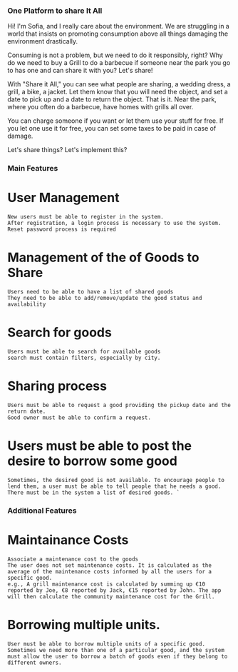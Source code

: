 ### One Platform to share It All
Hi! I'm Sofia, and I really care about the environment. We are struggling in a world that insists on promoting consumption above all things damaging the environment drastically.

Consuming is not a problem, but we need to do it responsibly, right? Why do we need to buy a Grill to do a barbecue if someone near the park you go to has one and can share it with you? Let's share!

With "Share it All," you can see what people are sharing, a wedding dress, a grill, a bike, a jacket. Let them know that you will need the object, and set a date to pick up and a date to return the object. That is it. Near the park, where you often do a barbecue, have homes with grills all over.

You can charge someone if you want or let them use your stuff for free. If you let one use it for free, you can set some taxes to be paid in case of damage.

Let's share things? Let's implement this?
### Main Features
# User Management 
    New users must be able to register in the system.
    After registration, a login process is necessary to use the system. 
    Reset password process is required
# Management of the of Goods to Share
    Users need to be able to have a list of shared goods
    They need to be able to add/remove/update the good status and availability
# Search for goods
    Users must be able to search for available goods
    search must contain filters, especially by city.
# Sharing process
    Users must be able to request a good providing the pickup date and the return date.
    Good owner must be able to confirm a request.
# Users must be able to post the desire to borrow some good
    Sometimes, the desired good is not available. To encourage people to lend them, a user must be able to tell people that he needs a good.
    There must be in the system a list of desired goods. `

### Additional Features

# Maintainance Costs
    Associate a maintenance cost to the goods
    The user does not set maintenance costs. It is calculated as the average of the maintenance costs informed by all the users for a specific good. 
    e.g., A grill maintenance cost is calculated by summing up €10 reported by Joe, €8 reported by Jack, €15 reported by John. The app will then calculate the community maintenance cost for the Grill.
# Borrowing multiple units.
    User must be able to borrow multiple units of a specific good. Sometimes we need more than one of a particular good, and the system must allow the user to borrow a batch of goods even if they belong to different owners.